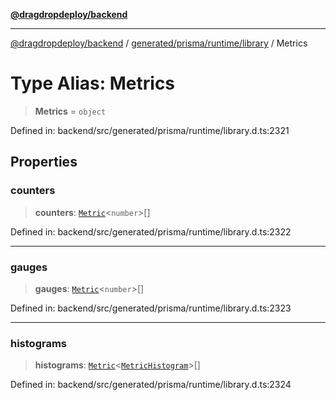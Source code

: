 [**@dragdropdeploy/backend**](../../../../../README.md)

***

[@dragdropdeploy/backend](../../../../../README.md) / [generated/prisma/runtime/library](../README.md) / Metrics

# Type Alias: Metrics

> **Metrics** = `object`

Defined in: backend/src/generated/prisma/runtime/library.d.ts:2321

## Properties

### counters

> **counters**: [`Metric`](Metric.md)\<`number`\>[]

Defined in: backend/src/generated/prisma/runtime/library.d.ts:2322

***

### gauges

> **gauges**: [`Metric`](Metric.md)\<`number`\>[]

Defined in: backend/src/generated/prisma/runtime/library.d.ts:2323

***

### histograms

> **histograms**: [`Metric`](Metric.md)\<[`MetricHistogram`](MetricHistogram.md)\>[]

Defined in: backend/src/generated/prisma/runtime/library.d.ts:2324
